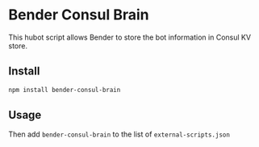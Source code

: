 #  Bender Consul Brain

This hubot script allows Bender to store the bot information in Consul KV store.

## Install
```bash
npm install bender-consul-brain
```

## Usage
Then add `bender-consul-brain` to the list of `external-scripts.json`

